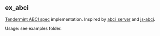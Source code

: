 ## ex_abci

[Tendermint ABCI spec](https://github.com/tendermint/tendermint/wiki/Application-Developers) implementation. Inspired by [abci_server](https://github.com/KrzysiekJ/abci_server) and [js-abci](https://github.com/tendermint/js-abci).

Usage: see examples folder.
